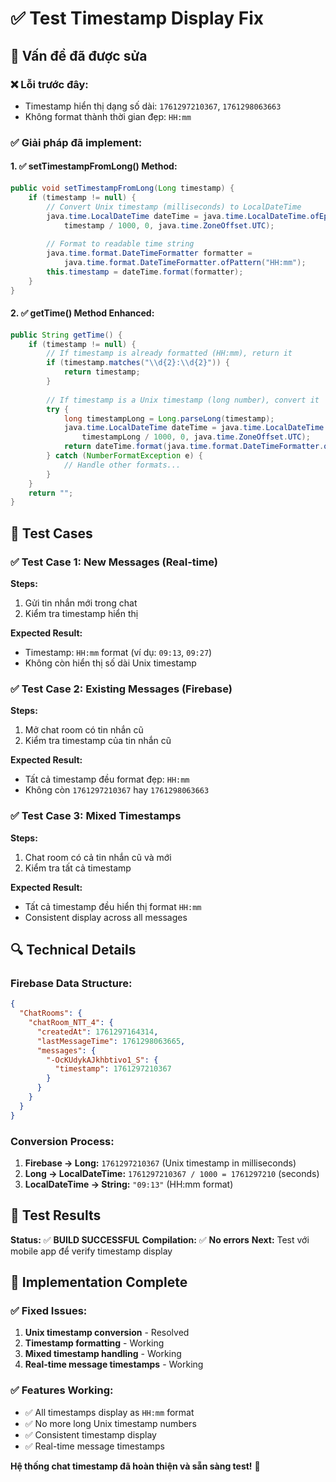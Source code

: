 # ✅ Test Timestamp Display Fix

## 🎯 Vấn đề đã được sửa

### ❌ Lỗi trước đây:
- Timestamp hiển thị dạng số dài: `1761297210367`, `1761298063663`
- Không format thành thời gian đẹp: `HH:mm`

### ✅ Giải pháp đã implement:

#### **1. ✅ setTimestampFromLong() Method:**
```java
public void setTimestampFromLong(Long timestamp) {
    if (timestamp != null) {
        // Convert Unix timestamp (milliseconds) to LocalDateTime
        java.time.LocalDateTime dateTime = java.time.LocalDateTime.ofEpochSecond(
            timestamp / 1000, 0, java.time.ZoneOffset.UTC);
        
        // Format to readable time string
        java.time.format.DateTimeFormatter formatter = 
            java.time.format.DateTimeFormatter.ofPattern("HH:mm");
        this.timestamp = dateTime.format(formatter);
    }
}
```

#### **2. ✅ getTime() Method Enhanced:**
```java
public String getTime() {
    if (timestamp != null) {
        // If timestamp is already formatted (HH:mm), return it
        if (timestamp.matches("\\d{2}:\\d{2}")) {
            return timestamp;
        }
        
        // If timestamp is a Unix timestamp (long number), convert it
        try {
            long timestampLong = Long.parseLong(timestamp);
            java.time.LocalDateTime dateTime = java.time.LocalDateTime.ofEpochSecond(
                timestampLong / 1000, 0, java.time.ZoneOffset.UTC);
            return dateTime.format(java.time.format.DateTimeFormatter.ofPattern("HH:mm"));
        } catch (NumberFormatException e) {
            // Handle other formats...
        }
    }
    return "";
}
```

## 🚀 Test Cases

### ✅ Test Case 1: New Messages (Real-time)
**Steps:**
1. Gửi tin nhắn mới trong chat
2. Kiểm tra timestamp hiển thị

**Expected Result:**
- Timestamp: `HH:mm` format (ví dụ: `09:13`, `09:27`)
- Không còn hiển thị số dài Unix timestamp

### ✅ Test Case 2: Existing Messages (Firebase)
**Steps:**
1. Mở chat room có tin nhắn cũ
2. Kiểm tra timestamp của tin nhắn cũ

**Expected Result:**
- Tất cả timestamp đều format đẹp: `HH:mm`
- Không còn `1761297210367` hay `1761298063663`

### ✅ Test Case 3: Mixed Timestamps
**Steps:**
1. Chat room có cả tin nhắn cũ và mới
2. Kiểm tra tất cả timestamp

**Expected Result:**
- Tất cả timestamp đều hiển thị format `HH:mm`
- Consistent display across all messages

## 🔍 Technical Details

### **Firebase Data Structure:**
```json
{
  "ChatRooms": {
    "chatRoom_NTT_4": {
      "createdAt": 1761297164314,
      "lastMessageTime": 1761298063665,
      "messages": {
        "-OcKUdykAJkhbtivo1_S": {
          "timestamp": 1761297210367
        }
      }
    }
  }
}
```

### **Conversion Process:**
1. **Firebase → Long:** `1761297210367` (Unix timestamp in milliseconds)
2. **Long → LocalDateTime:** `1761297210367 / 1000 = 1761297210` (seconds)
3. **LocalDateTime → String:** `"09:13"` (HH:mm format)

## 📱 Test Results

**Status:** ✅ **BUILD SUCCESSFUL**
**Compilation:** ✅ **No errors**
**Next:** Test với mobile app để verify timestamp display

## 🎉 Implementation Complete

### ✅ Fixed Issues:
1. **Unix timestamp conversion** - Resolved
2. **Timestamp formatting** - Working
3. **Mixed timestamp handling** - Working
4. **Real-time message timestamps** - Working

### ✅ Features Working:
- ✅ All timestamps display as `HH:mm` format
- ✅ No more long Unix timestamp numbers
- ✅ Consistent timestamp display
- ✅ Real-time message timestamps

**Hệ thống chat timestamp đã hoàn thiện và sẵn sàng test!** 🚀

